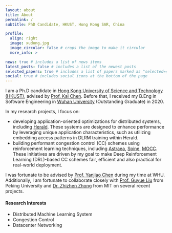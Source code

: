 ```yaml
---
layout: about
title: About
permalink: /
subtitle: PhD Candidate, HKUST, Hong Kong SAR, China

profile:
  align: right
  image: xudong.jpg
  image_circular: false # crops the image to make it circular
  more_info: >

news: true # includes a list of news items
latest_posts: false # includes a list of the newest posts
selected_papers: true # includes a list of papers marked as "selected={true}"
social: true # includes social icons at the bottom of the page
---
```


I am a Ph.D candidate in [Hong Kong University of Science and Technology (HKUST)](https://www.ust.hk/), advised by [Prof. Kai Chen](http://www.cse.ust.hk/~kaichen/). Before that, I received my B.Eng in Software Engineering in [Wuhan University](https://www.whu.edu.cn/) (Outstanding Graduate) in 2020.

<!-- My research interests include system for LLMs, data center networking, congestion control and distributed system.  -->

In my research projects, I focus on:

- developing application-oriented optimizations for distributed systems, including [Herald](https://xudongliao.github.io/). These systems are designed to enhance performance by leveraging unique application characteristics, such as utilizing embedding access patterns in DLRM training within Herald.
- building performant congestion control (CC) schemes using reinforcement learning techniques, including [Astraea](https://xudongliao.github.io/), [Spine](https://xudongliao.github.io/assets/pdf/spine-conext22.pdf), [MOCC](https://xudongliao.github.io/assets/pdf/mocc-eurosys22.pdf). These initiatives are driven by my goal to make Deep Reinforcement Learning (DRL)-based CC schemes fair, efficient and also practical for real-world deployment.

I was fortunate to be advised by [Prof. Yanjiao Chen](https://person.zju.edu.cn/en/0020875) during my time at WHU. Additionally, I am fortunate to collaborate closely with [Prof. Guyue Liu](https://grace-liu.github.io) from Peking University and [Dr. Zhizhen Zhong](http://people.csail.mit.edu/zhizhenzhong/) from MIT on several recent projects.

#### Research Interests

- Distributed Machine Learning System
- Congestion Control
- Datacenter Networking
